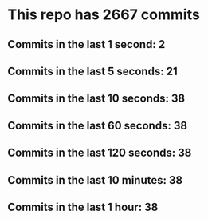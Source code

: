 # This repo has 2667 commits

## Commits in the last 1 second: 2
## Commits in the last 5 seconds: 21
## Commits in the last 10 seconds: 38
## Commits in the last 60 seconds: 38
## Commits in the last 120 seconds: 38
## Commits in the last 10 minutes: 38
## Commits in the last 1 hour: 38
